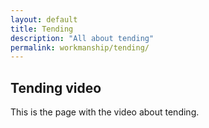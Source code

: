 ```yaml
---
layout: default
title: Tending
description: "All about tending"
permalink: workmanship/tending/
---
```


## Tending video
This is the page with the video about tending.